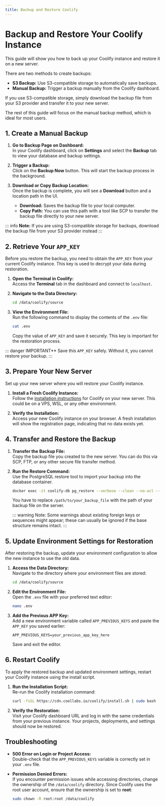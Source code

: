 ```yaml
---
title: Backup and Restore Coolify
---
```



# Backup and Restore Your Coolify Instance

This guide will show you how to back up your Coolify instance and restore it on a new server. 

There are two methods to create backups:
- **S3 Backup:** Use S3-compatible storage to automatically save backups.
- **Manual Backup:** Trigger a backup manually from the Coolify dashboard.

If you use S3-compatible storage, simply download the backup file from your S3 provider and transfer it to your new server. 

The rest of this guide will focus on the manual backup method, which is ideal for most users.


## 1. Create a Manual Backup
1. **Go to Backup Page on Dashboard:**  
   In your Coolify dashboard, click on **Settings** and select the **Backup** tab to view your database and backup settings.
   <ZoomableImage src="/docs/images/knowledge-base/how-tos/backup-restore-coolify/1.webp" />

2. **Trigger a Backup:**  
   Click on the **Backup Now** button. This will start the backup process in the background.
   <ZoomableImage src="/docs/images/knowledge-base/how-tos/backup-restore-coolify/2.webp" />

3. **Download or Copy Backup Location:**  
   Once the backup is complete, you will see a **Download** button and a location path in the UI.  
   <ZoomableImage src="/docs/images/knowledge-base/how-tos/backup-restore-coolify/3.webp" />
   - **Download:** Saves the backup file to your local computer.
   - **Copy Path:** You can use this path with a tool like SCP to transfer the backup file directly to your new server.

::: info **Note:** 
If you are using S3-compatible storage for backups, download the backup file from your S3 provider instead
:::


## 2. Retrieve Your `APP_KEY`
Before you restore the backup, you need to obtain the `APP_KEY` from your current Coolify instance. This key is used to decrypt your data during restoration.

1. **Open the Terminal in Coolify:**  
   Access the **Terminal** tab in the dashboard and connect to `localhost`.

2. **Navigate to the Data Directory:**  
   ```sh
   cd /data/coolify/source
   ```

3. **View the Environment File:**  
   Run the following command to display the contents of the `.env` file:
   ```sh
   cat .env
   ```
   Copy the value of `APP_KEY` and save it securely. This key is important for the restoration process.

::: danger IMPORTANT** 
Save this `APP_KEY` safely. Without it, you cannot restore your backup.
:::


## 3. Prepare Your New Server
Set up your new server where you will restore your Coolify instance.

1. **Install a Fresh Coolify Instance:**  
   Follow the [installation instructions](/get-started/installation) for Coolify on your new server. This could be on a VPS, WSL, or any other environment.

2. **Verify the Installation:**  
   Access your new Coolify instance on your browser. A fresh installation will show the registration page, indicating that no data exists yet.


## 4. Transfer and Restore the Backup
1. **Transfer the Backup File:**  
   Copy the backup file you created to the new server. You can do this via SCP, FTP, or any other secure file transfer method.

2. **Run the Restore Command:**  
   Use the PostgreSQL restore tool to import your backup into the database container.
   ```sh
   docker exec -it coolify-db pg_restore --verbose --clean --no-acl --no-owner -U coolify -d coolify < /path/to/your_backup_file
   ```
   You have to replace `/path/to/your_backup_file` with the path of your backup file on the server.

   ::: warning Note:
   Some warnings about existing foreign keys or sequences might appear; these can usually be ignored if the base structure remains intact.
   :::


## 5. Update Environment Settings for Restoration
After restoring the backup, update your environment configuration to allow the new instance to use the old data.

1. **Access the Data Directory:**  
   Navigate to the directory where your environment files are stored:
   ```sh
   cd /data/coolify/source
   ```

2. **Edit the Environment File:**  
   Open the `.env` file with your preferred text editor:
   ```sh
   nano .env
   ```

3. **Add the Previous APP Key:**  
   Add a new environment variable called `APP_PREVIOUS_KEYS` and paste the `APP_KEY` you saved earlier:
   ```env
   APP_PREVIOUS_KEYS=your_previous_app_key_here
   ```
   Save and exit the editor.


## 6. Restart Coolify
To apply the restored backup and updated environment settings, restart your Coolify instance using the install script.

1. **Run the Installation Script:**  
   Re-run the Coolify installation command:
   ```sh
   curl -fsSL https://cdn.coollabs.io/coolify/install.sh | sudo bash
   ```

2. **Verify the Restoration:**  
   Visit your Coolify dashboard URL and log in with the same credentials from your previous instance. Your projects, deployments, and settings should now be restored.


## Troubleshooting
- **500 Error on Login or Project Access:**  
  Double-check that the `APP_PREVIOUS_KEYS` variable is correctly set in your `.env` file.

- **Permission Denied Errors:**  
  If you encounter permission issues while accessing directories, change the ownership of the `/data/coolify` directory. Since Coolify uses the root user account, ensure that the ownership is set to **root**:
  ```sh
  sudo chown -R root:root /data/coolify
  ```